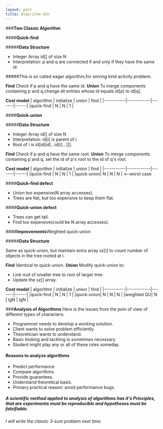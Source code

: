 ```yaml
---
layout: post
title: Algorithm 4th  
--- 
```


###**Two Classic Algorithm**

####**Quick-find**

#####**Data Structure**

* Integer Array id[] of size N
* Interpretation: p and q are connected if and only if they have the same id.

#####This is so called eager algorithm,for solving kind activity problem.

**Find** Check if p and q have the same id.
**Union** To merge components containing p and q,change all entries whose id equals id[p] to id[q].

**Cost model**
 | algorithm | initialize | union | find |
 |-----------|------------|-------|------|
 |quick-find |      N     |   N   |   1  |


####**Quick-union**

#####**Data Structure**

* Integer Array id[] of size N
* Interpretation: id[i] is parent of i.
* Root of i is id[id[id[...id[i]...]]].

**Find** Check if p and q have the same root.
**Union** To merge components containing p and q, set the id of p's root to the id of q's root.

**Cost model**
 | algorithm | initialize | union | find |
 |-----------|------------|-------|------|
 |quick-find |      N     |   N   |   1  |
 |quick-union|      N     |   N   |   N  | <--worst case

####**Quick-find defect**
* Union too expensive(N array accesses).
* Trees are flat, but too expensive to keep them flat.

####**Quick-union defect**
* Trees can get tall.
* Find too expensive(could be N array accesses).

####**Improvements**Weighted quick-union

#####**Data Structure**

 Same as quick-union, but maintain extra array sz[i] to count number of objects in the tree rooted at i.

**Find** Identical to quick-union.
**Union** Modify quick-union to:
* Link root of smaller tree to root of larger tree.
* Update the sz[] array.

**Cost model**
 | algorithm | initialize | union | find |
 |-----------|------------|-------|------|
 |quick-find |      N     |   N   |   1  |
 |quick-union|      N     |   N   |   N  | 
 |weighted QU|      N     |  lgN  | lgN  |

###**Analysis of Algorithms**
 Here is the issues from the poin of view of different types of characters:
* Programmer needs to develop a working solution.
* Client wants to solve problem efficiently.
* Theoretician wants to understand.
* Basic bloking and tackling is sometimes necessary.
* Student might play any or all of these roles someday.
#### Reasons to analyze algorithms
* Predict performance
* Compare algorithms.
* Provide guarantees.
* Understand theoretical basis.
* Primary practical reason: avoid performance bugs.
##### A scientific method applied to analysis of algorithms has it's Principles, that are experiments must be reproducible and hypotheses must be falsifiable.
###### I will write the classic 3-sum problem next time.
